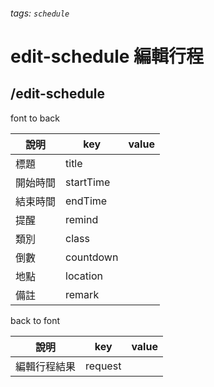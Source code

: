 ###### tags: `schedule`
# edit-schedule 編輯行程
## /edit-schedule
font to back

| 說明     | key      | value |
| -------- | -------- | ----- |
| 標題     | title    |       |
| 開始時間 | startTime |       |
| 結束時間 | endTime   |       |
| 提醒     | remind    |       |
| 類別     | class     |       |
| 倒數     | countdown |       |
| 地點     | location  |       |
| 備註     | remark    |       |

back to font

| 說明         | key     | value |
| ------------ | ------- | ----- |
| 編輯行程結果 | request |       |